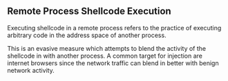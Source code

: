 ## Remote Process Shellcode Execution

Executing shellcode in a remote process refers to the practice of executing arbitrary code in the address space of another process.

This is an evasive measure which attempts to blend the activity of the shellcode in with another process. A common target for injection are internet browsers since the network traffic can blend in better with benign network activity.